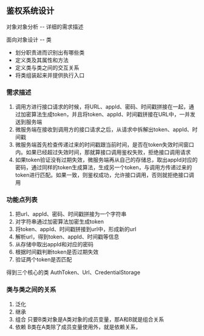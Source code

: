 ## 鉴权系统设计

对象对象分析 -- 详细的需求描述

面向对象设计 -- 类

- 划分职责进而识别出有哪些类
- 定义类及其属性和方法
- 定义类与类之间的交互关系
- 将类组装起来并提供执行入口

### 需求描述
1. 调用方进行接口请求的时候，将URL、appId、密码、时间戳拼接在一起，通过加密算法生成token，并且将token、appId、时间戳拼接在URL中，一并发送到服务端
2. 微服务端在接收到调用方的接口请求之后，从请求中拆解出token、appId、时间戳
3. 微服务端首先检查传递过来的时间戳跟当前时间，是否在token失效时间窗口内。如果已经超过失效时间，那就算接口调用鉴权失败，拒绝接口调用请求
4. 如果token验证没有过期失效，微服务端再从自己的存储总，取出appId对应的密码，通过同样的token生成算法，生成另一个token，与调用方传递过来的token进行匹配。如果一致，则鉴权成功，允许接口调用，否则就拒绝接口调用

### 功能点列表
1. 把url、appId、密码、时间戳拼接为一个字符串
2. 对字符串通过加密算法加密生成token
3. 将token、appId、时间戳拼接到url中，形成新的url
4. 解析url，得到token、appId、时间戳等信息
5. 从存储中取出appId和对应的密码
6. 根据时间戳判断token是否过期失效
7. 验证两个token是否匹配

得到三个核心的类 AuthToken、Url、CredentialStorage

### 类与类之间的关系
1. 泛化 
2. 继承
3. 组合   只要B类对象是A类对象的成员变量，那A和B就是组合关系
4. 依赖   B类在A类除了成员变量使用外，就是依赖关系，

